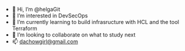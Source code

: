- 👋 Hi, I’m @helgaGit
- 👀 I’m interested in DevSecOps
- 🌱 I’m currently learning to build infrasructure with HCL and the tool Terraform
- 💞️ I’m looking to collaborate on what to study next
- 📫 dachowgirl@gmail.com

<!---
helgaGit/helgaGit is a ✨ special ✨ repository because its `README.md` (this file) appears on your GitHub profile.
You can click the Preview link to take a look at your changes.
--->
